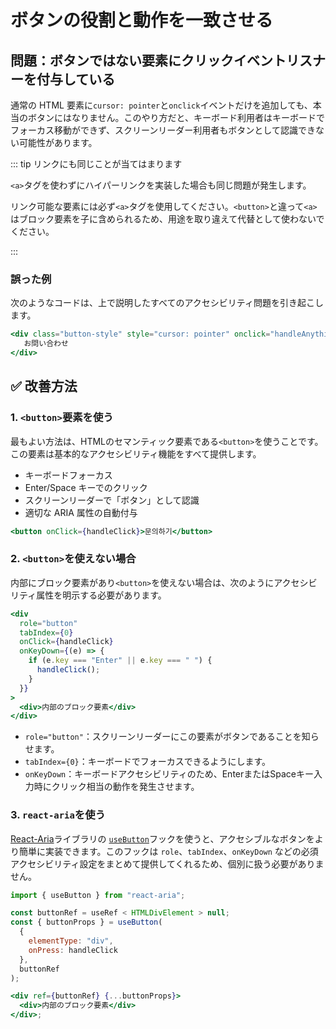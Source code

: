 # ボタンの役割と動作を一致させる

## 問題：ボタンではない要素にクリックイベントリスナーを付与している

通常の HTML 要素に`cursor: pointer`と`onclick`イベントだけを追加しても、本当のボタンにはなりません。このやり方だと、キーボード利用者はキーボードでフォーカス移動ができず、スクリーンリーダー利用者もボタンとして認識できない可能性があります。

::: tip リンクにも同じことが当てはまります

`<a>`タグを使わずにハイパーリンクを実装した場合も同じ問題が発生します。

リンク可能な要素には必ず`<a>`タグを使用してください。`<button>`と違って`<a>`はブロック要素を子に含められるため、用途を取り違えて代替として使わないでください。

:::

### 誤った例

次のようなコードは、上で説明したすべてのアクセシビリティ問題を引き起こします。

```jsx
<div class="button-style" style="cursor: pointer" onclick="handleAnything()">
   お問い合わせ
</div>
```

## ✅ 改善方法

### 1. `<button>`要素を使う

最もよい方法は、HTMLのセマンティック要素である`<button>`を使うことです。この要素は基本的なアクセシビリティ機能をすべて提供します。

- キーボードフォーカス
- Enter/Space キーでのクリック
- スクリーンリーダーで「ボタン」として認識
- 適切な ARIA 属性の自動付与

```jsx
<button onClick={handleClick}>문의하기</button>
```

### 2. `<button>`を使えない場合

内部にブロック要素があり`<button>`を使えない場合は、次のようにアクセシビリティ属性を明示する必要があります。

```jsx
<div
  role="button"
  tabIndex={0}
  onClick={handleClick}
  onKeyDown={(e) => {
    if (e.key === "Enter" || e.key === " ") {
      handleClick();
    }
  }}
>
  <div>内部のブロック要素</div>
</div>
```

- `role="button"`：スクリーンリーダーにこの要素がボタンであることを知らせます。
- `tabIndex={0}`：キーボードでフォーカスできるようにします。
- `onKeyDown`：キーボードアクセシビリティのため、EnterまたはSpaceキー入力時にクリック相当の動作を発生させます。

### 3. `react-aria`を使う

[React-Aria](https://react-spectrum.adobe.com/react-aria/index.html)ライブラリの [`useButton`](https://react-spectrum.adobe.com/react-aria/useButton.html)フックを使うと、アクセシブルなボタンをより簡単に実装できます。このフックは `role`、`tabIndex`、`onKeyDown` などの必須アクセシビリティ設定をまとめて提供してくれるため、個別に扱う必要がありません。

```jsx
import { useButton } from "react-aria";

const buttonRef = useRef < HTMLDivElement > null;
const { buttonProps } = useButton(
  {
    elementType: "div",
    onPress: handleClick
  },
  buttonRef
);

<div ref={buttonRef} {...buttonProps}>
  <div>内部のブロック要素</div>
</div>;
```
